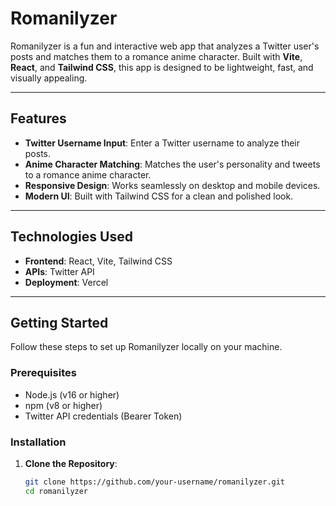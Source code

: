 # Romanilyzer

Romanilyzer is a fun and interactive web app that analyzes a Twitter user's posts and matches them to a romance anime character. Built with **Vite**, **React**, and **Tailwind CSS**, this app is designed to be lightweight, fast, and visually appealing.


---

## Features

- **Twitter Username Input**: Enter a Twitter username to analyze their posts.
- **Anime Character Matching**: Matches the user's personality and tweets to a romance anime character.
- **Responsive Design**: Works seamlessly on desktop and mobile devices.
- **Modern UI**: Built with Tailwind CSS for a clean and polished look.

---

## Technologies Used

- **Frontend**: React, Vite, Tailwind CSS
- **APIs**: Twitter API 
- **Deployment**: Vercel 

---

## Getting Started

Follow these steps to set up Romanilyzer locally on your machine.

### Prerequisites

- Node.js (v16 or higher)
- npm (v8 or higher)
- Twitter API credentials (Bearer Token)

### Installation

1. **Clone the Repository**:

   ```bash
   git clone https://github.com/your-username/romanilyzer.git
   cd romanilyzer
